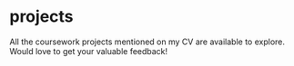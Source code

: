 # projects
All the coursework projects mentioned on my CV are available to explore. Would love to get your valuable feedback!

